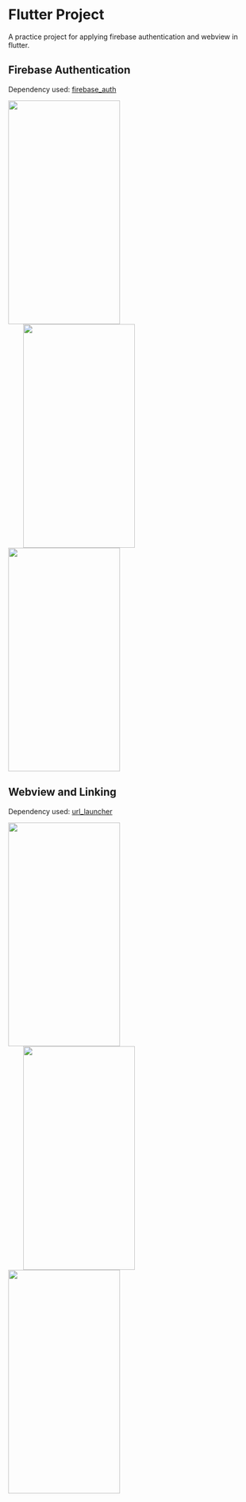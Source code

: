 # Flutter Project
A practice project for applying firebase authentication and webview in flutter.


## Firebase Authentication
Dependency used: [firebase_auth](https://pub.dev/packages/firebase_auth)

<p float="left">
  <img src ="https://user-images.githubusercontent.com/55135926/205827977-96855361-eff2-457a-8d7f-55d5192d900a.png" width = 225 height = 450></img>
  <img src ="https://user-images.githubusercontent.com/55135926/205827035-a411d414-5615-4bcb-a912-545e1a150112.png" width = 225 height = 450 hspace="30"></img>
  <img src ="https://user-images.githubusercontent.com/55135926/205824724-1dfece36-2125-4aa1-a85f-a47de10e52f1.png" width = 225 height = 450 ></img>
</p>

## Webview and Linking
Dependency used: [url_launcher](https://pub.dev/packages/url_launcher)
<p float="left">
  <img src ="https://user-images.githubusercontent.com/55135926/205831727-def29144-1bbc-458b-af50-0260174430ab.png" width = 225 height = 450></img>
  <img src ="https://user-images.githubusercontent.com/55135926/205832478-07ed0008-dd55-43f1-8d33-8de95a717adc.jpg" width = 225 height = 450 hspace="30"></img>
  <img src ="https://user-images.githubusercontent.com/55135926/205831876-e04ed1be-834a-41eb-85f8-3a253f9cab62.png" width = 225 height = 450 ></img>
</p>
